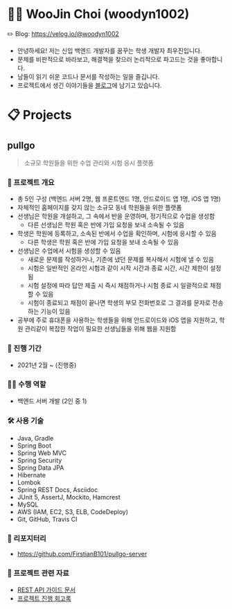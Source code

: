 # :man_technologist: WooJin Choi (woodyn1002)
:pencil2: Blog: https://velog.io/@woodyn1002
* 안녕하세요! 저는 신입 백엔드 개발자를 꿈꾸는 학생 개발자 최우진입니다.
* 문제를 비판적으로 바라보고, 해결책을 찾으러 논리적으로 파고드는 것을 좋아합니다.
* 남들이 읽기 쉬운 코드나 문서를 작성하는 일을 즐깁니다.
* 프로젝트에서 생긴 이야기들을 [블로그](https://velog.io/@woodyn1002)에 남기고 있습니다.

# :clipboard: Projects
## pullgo
> 소규모 학원들을 위한 수업 관리와 시험 응시 플랫폼
### 📝 프로젝트 개요
* 총 5인 구성 (백엔드 서버 2명, 웹 프론트엔드 1명, 안드로이드 앱 1명, iOS 앱 1명)
* 자체적인 홈페이지를 갖지 않는 소규모 동네 학원들을 위한 플랫폼
* 선생님은 학원을 개설하고, 그 속에서 반을 운영하며, 정기적으로 수업을 생성함
  * 다른 선생님은 학원 혹은 반에 가입 요청을 보내 소속될 수 있음
* 학생은 학원에 등록하고, 소속된 반에서 수업을 확인하며, 시험에 응시할 수 있음
  * 다른 학생은 학원 혹은 반에 가입 요청을 보내 소속될 수 있음
* 선생님은 수업에서 시험을 생성할 수 있음
  * 새로운 문제를 작성하거나, 기존에 냈던 문제를 복사해서 시험에 낼 수 있음
  * 시험은 일반적인 온라인 시험과 같이 시작 시간과 종료 시간, 시간 제한이 설정됨
  * 시험 설정에 따라 답안 제출 시 즉시 채점하거나 시험 종료 시 일괄적으로 채점할 수 있음
  * 시험이 종료되고 채점이 끝나면 학생의 부모 전화번호로 그 결과를 문자로 전송하는 기능이 있음
* 공부에 주로 휴대폰을 사용하는 학생들을 위해 안드로이드와 iOS 앱을 지원하고, 학원 관리같이 복잡한 작업이 필요한 선생님들을 위해 웹을 지원함
### 📅 진행 기간
* 2021년 2월 ~ (진행중)
### :raising_hand_man: 수행 역할
* 백엔드 서버 개발 (2인 중 1)
### 🛠️ 사용 기술
* Java, Gradle
* Spring Boot
* Spring Web MVC
* Spring Security
* Spring Data JPA
* Hibernate
* Lombok
* Spring REST Docs, Asciidoc
* JUnit 5, AssertJ, Mockito, Hamcrest
* MySQL
* AWS (IAM, EC2, S3, ELB, CodeDeploy)
* Git, GitHub, Travis CI
### 📁 리포지터리
* https://github.com/FirstianB101/pullgo-server
### 📄 프로젝트 관련 자료
* [REST API 가이드 문서](https://api.pullgo.kr/v1/docs/api-guide.html)
* [프로젝트 진행 회고록](https://velog.io/@woodyn1002/series/poolgo)
